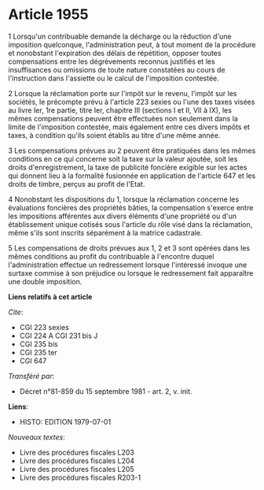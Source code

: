 # Article 1955

1  Lorsqu'un contribuable demande la décharge ou la réduction d'une imposition quelconque, l'administration peut, à tout
moment de la procédure et nonobstant l'expiration des délais de répétition, opposer toutes compensations entre les
dégrèvements reconnus justifiés et les insuffisances ou omissions de toute nature constatées au cours de l'instruction dans
l'assiette ou le calcul de l'imposition contestée.

2  Lorsque la réclamation porte sur l'impôt sur le revenu, l'impôt sur les sociétés, le précompte prévu à l'article 223
sexies ou l'une des taxes visées au livre Ier, 1re partie, titre Ier, chapitre III (sections I et II, VII à IX), les mêmes
compensations peuvent être effectuées non seulement dans la limite de l'imposition contestée, mais également entre ces divers
impôts et taxes, à condition qu'ils soient établis au titre d'une même année.

3  Les compensations prévues au 2 peuvent être pratiquées dans les mêmes conditions en ce qui concerne soit la taxe sur la
valeur ajoutée, soit les droits d'enregistrement, la taxe de publicité foncière exigible sur les actes qui donnent lieu à la
formalité fusionnée en application de l'article 647 et les droits de timbre, perçus au profit de l'Etat.

4  Nonobstant les dispositions du 1, lorsque la réclamation concerne les évaluations foncières des propriétés bâties, la
compensation s'exerce entre les impositions afférentes aux divers éléments d'une propriété ou d'un établissement unique
cotisés sous l'article du rôle visé dans la réclamation, même s'ils sont inscrits séparément à la matrice cadastrale.

5  Les compensations de droits prévues aux 1, 2 et 3 sont opérées dans les mêmes conditions au profit du contribuable à
l'encontre duquel l'administration effectue un redressement lorsque l'intéressé invoque une surtaxe commise à son préjudice
ou lorsque le redressement fait apparaître une double imposition.

**Liens relatifs à cet article**

_Cite_:

  - CGI 223 sexies
  - CGI 224 A CGI 231 bis J
  - CGI 235 bis
  - CGI 235 ter
  - CGI 647

_Transféré par_:

  - Décret n°81-859 du 15 septembre 1981 - art. 2, v. init.

**Liens**:

  - HISTO: EDITION 1979-07-01

_Nouveaux textes_:

  - Livre des procédures fiscales L203
  - Livre des procédures fiscales L204
  - Livre des procédures fiscales L205
  - Livre des procédures fiscales R203-1
